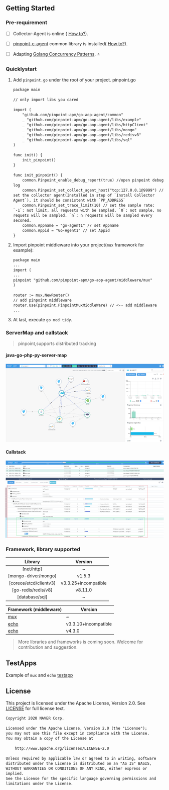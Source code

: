 ## Getting Started

### Pre-requirement

- [ ] Collector-Agent is online ( [How to?](https://github.com/pinpoint-apm/pinpoint-c-agent/tree/master/DOC/collector-agent#install-collector-agent)).
- [ ] [pinpoint-c-agent](https://github.com/pinpoint-apm/pinpoint-c-agent) common library is installed( [How to?](https://github.com/pinpoint-apm/pinpoint-c-agent/tree/master/DOC/common#install-pinpoint_common)).
- [ ] Adapting [Golang Concurrency Patterns](https://blog.golang.org/context#TOC_4.). ⭐


### Quicklystart

1. Add `pinpoint.go` under the root of your project.
    pinpoint.go
    ```
    package main
    
    // only import libs you cared
    
    import (
        "github.com/pinpoint-apm/go-aop-agent/common"
        _ "github.com/pinpoint-apm/go-aop-agent/libs/example"
        _ "github.com/pinpoint-apm/go-aop-agent/libs/httpClient"
        _ "github.com/pinpoint-apm/go-aop-agent/libs/mongo"
        _ "github.com/pinpoint-apm/go-aop-agent/libs/redisv8"
        _ "github.com/pinpoint-apm/go-aop-agent/libs/sql"
    )
    
    func init() {
        init_pinpoint()
    }
    
    func init_pinpoint() {
        common.Pinpoint_enable_debug_report(true) //open pinpoint debug log
        common.Pinpoint_set_collect_agent_host("tcp:127.0.0.1@9999") // set the collector agent(Installed in step of `Install Collector Agent`), it should be consistent with `PP_ADDRESS`
        common.Pinpoint_set_trace_limit(10) // set the sample rate: `-1`: not limit, all requests with be sampled. `0`: not sample, no requets will be sampled. `n`: n requests will be sampled every seconed.
        common.Appname = "go-agent1" // set Appname
        common.Appid = "Go-Agent1" // set Appid
    }

    ```
2. Import pinpoint middleware into your project(`mux` framework for example):
    ```
    package main
    ...
    import (
    ...
	pinpoint "github.com/pinpoint-apm/go-aop-agent/middleware/mux"
    )

    router := mux.NewRouter()
	// add pinpoint middleware
	router.Use(pinpoint.PinpointMuxMiddleWare) // <-- add middleware
    ...
    ```

3. At last, execute `go mod tidy`.

### ServerMap and callstack 

> pinpoint,supports distributed tracking

#### java-go-php-py-server-map

![java-go-php-py-server-map](images/severmap.png)

#### Callstack

![Callstack](images/callstack.png)

### Framework, library supported

Library | Version
:---: | :---:
[net/http] | ~
 [mongo-driver/mongo]| v1.5.3
 [coreos/etcd/clientv3] |v3.3.25+incompatible
 [go-redis/redis/v8]| v8.11.0
 [database/sql]| ~

Framework (middleware)| Version
---|-----
[mux](https://github.com/gorilla/mux) | ~
[echo](https://github.com/labstack/echo)| v3.3.10+incompatible
[echo](https://github.com/labstack/echo)| v4.3.0


> More libraries and frameworks is coming soon. Welcome for contribution and suggestion. 

## TestApps

Example of `mux` and `echo` [testapp](./testapps)

## License
This project is licensed under the Apache License, Version 2.0.
See [LICENSE](LICENSE) for full license text.

```
Copyright 2020 NAVER Corp.

Licensed under the Apache License, Version 2.0 (the "License");
you may not use this file except in compliance with the License.
You may obtain a copy of the License at

    http://www.apache.org/licenses/LICENSE-2.0

Unless required by applicable law or agreed to in writing, software
distributed under the License is distributed on an "AS IS" BASIS,
WITHOUT WARRANTIES OR CONDITIONS OF ANY KIND, either express or implied.
See the License for the specific language governing permissions and
limitations under the License.
```
